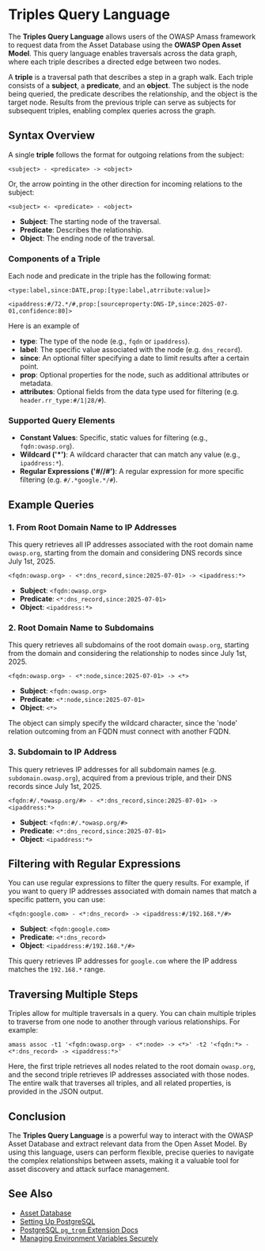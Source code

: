 # Triples Query Language

The **Triples Query Language** allows users of the OWASP Amass framework to request data from the Asset Database using the **OWASP Open Asset Model**. This query language enables traversals across the data graph, where each triple describes a directed edge between two nodes.

A **triple** is a traversal path that describes a step in a graph walk. Each triple consists of a **subject**, a **predicate**, and an **object**. The subject is the node being queried, the predicate describes the relationship, and the object is the target node. Results from the previous triple can serve as subjects for subsequent triples, enabling complex queries across the graph.

## Syntax Overview

A single **triple** follows the format for outgoing relations from the subject:

```
<subject> - <predicate> -> <object>
```

Or, the arrow pointing in the other direction for incoming relations to the subject:

```
<subject> <- <predicate> - <object>
```

- **Subject**: The starting node of the traversal.
- **Predicate**: Describes the relationship.
- **Object**: The ending node of the traversal.

### Components of a Triple

Each node and predicate in the triple has the following format:

```
<type:label,since:DATE,prop:[type:label,atrribute:value]>

<ipaddress:#/72.*/#,prop:[sourceproperty:DNS-IP,since:2025-07-01,confidence:80]>
```

Here is an example of 

- **type**: The type of the node (e.g., `fqdn` or `ipaddress`).
- **label**: The specific value associated with the node (e.g. `dns_record`).
- **since**: An optional filter specifying a date to limit results after a certain point.
- **prop**: Optional properties for the node, such as additional attributes or metadata.
- **attributes**: Optional fields from the data type used for filtering (e.g. `header.rr_type:#/1|28/#`).

### Supported Query Elements

- **Constant Values**: Specific, static values for filtering (e.g., `fqdn:owasp.org`).
- **Wildcard ('*')**: A wildcard character that can match any value (e.g., `ipaddress:*`).
- **Regular Expressions ('#//#')**: A regular expression for more specific filtering (e.g. `#/.*google.*/#`).

## Example Queries

### 1. From Root Domain Name to IP Addresses

This query retrieves all IP addresses associated with the root domain name `owasp.org`, starting from the domain and considering DNS records since July 1st, 2025.

```
<fqdn:owasp.org> - <*:dns_record,since:2025-07-01> -> <ipaddress:*>
```

- **Subject**: `<fqdn:owasp.org>`
- **Predicate**: `<*:dns_record,since:2025-07-01>`
- **Object**: `<ipaddress:*>`

### 2. Root Domain Name to Subdomains

This query retrieves all subdomains of the root domain `owasp.org`, starting from the domain and considering the relationship to nodes since July 1st, 2025.

```
<fqdn:owasp.org> - <*:node,since:2025-07-01> -> <*>
```

- **Subject**: `<fqdn:owasp.org>`
- **Predicate**: `<*:node,since:2025-07-01>`
- **Object**: `<*>`

The object can simply specify the wildcard character, since the 'node' relation outcoming from an FQDN must connect with another FQDN.

### 3. Subdomain to IP Address

This query retrieves IP addresses for all subdomain names (e.g. `subdomain.owasp.org`), acquired from a previous triple, and their DNS records since July 1st, 2025.

```
<fqdn:#/.*owasp.org/#> - <*:dns_record,since:2025-07-01> -> <ipaddress:*>
```

- **Subject**: `<fqdn:#/.*owasp.org/#>`
- **Predicate**: `<*:dns_record,since:2025-07-01>`
- **Object**: `<ipaddress:*>`

## Filtering with Regular Expressions

You can use regular expressions to filter the query results. For example, if you want to query IP addresses associated with domain names that match a specific pattern, you can use:

```
<fqdn:google.com> - <*:dns_record> -> <ipaddress:#/192.168.*/#>
```

- **Subject**: `<fqdn:google.com>`
- **Predicate**: `<*:dns_record>`
- **Object**: `<ipaddress:#/192.168.*/#>`

This query retrieves IP addresses for `google.com` where the IP address matches the `192.168.*` range.

## Traversing Multiple Steps

Triples allow for multiple traversals in a query. You can chain multiple triples to traverse from one node to another through various relationships. For example:

```
amass assoc -t1 '<fqdn:owasp.org> - <*:node> -> <*>' -t2 '<fqdn:*> - <*:dns_record> -> <ipaddress:*>'
```

Here, the first triple retrieves all nodes related to the root domain `owasp.org`, and the second triple retrieves IP addresses associated with those nodes. The entire walk that traverses all triples, and all related properties, is provided in the JSON output.

## Conclusion

The **Triples Query Language** is a powerful way to interact with the OWASP Asset Database and extract relevant data from the Open Asset Model. By using this language, users can perform flexible, precise queries to navigate the complex relationships between assets, making it a valuable tool for asset discovery and attack surface management.

## See Also

* [Asset Database](./index.md)
* [Setting Up PostgreSQL](./postgres.md)
* [PostgreSQL `pg_trgm` Extension Docs](https://www.postgresql.org/docs/current/pgtrgm.html)
* [Managing Environment Variables Securely](https://direnv.net/)
